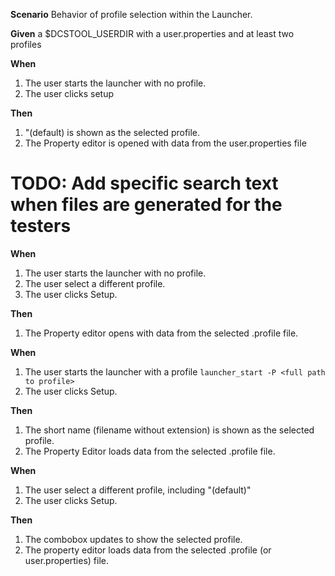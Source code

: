 **Scenario** Behavior of profile selection within the Launcher.
  
**Given** 
a $DCSTOOL_USERDIR with a user.properties and at least two profiles

**When**

1. The user starts the launcher with no profile.
2. The user clicks setup

**Then**
1. "(default) is shown as the selected profile.
2. The Property editor is opened with data from the user.properties file
# TODO: Add specific search text when files are generated for the testers

**When**
1. The user starts the launcher with no profile.
2. The user select a different profile.
3. The user clicks Setup.

**Then**
1. The Property editor opens with data from the selected .profile file.

**When**
1. The user starts the launcher with a profile `launcher_start -P <full path to profile>`
2. The user clicks Setup.

**Then**
1. The short name (filename without extension) is shown as the selected profile.
2. The Property Editor loads data from the selected .profile file.

**When**
1. The user select a different profile, including "(default)"
2. The user clicks Setup.

**Then**
1. The combobox updates to show the selected profile.
2. The property editor loads data from the selected .profile (or user.properties) file.
